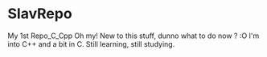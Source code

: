 # SlavRepo
My 1st Repo_C_Cpp
Oh my!
New to this stuff, dunno what to do now ? :O
I'm into C++ and a bit in C. Still learning, still studying.
